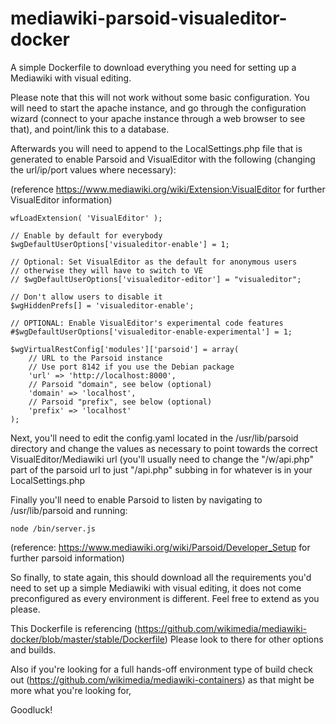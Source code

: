 # mediawiki-parsoid-visualeditor-docker
A simple Dockerfile to download everything you need for setting up a Mediawiki with visual editing.

Please note that this will not work without some basic configuration.  You will need to start the apache instance, and go through the configuration wizard (connect to your apache instance through a web browser to see that), and point/link this to a database.

Afterwards you will need to append to the LocalSettings.php file that is generated to enable Parsoid and VisualEditor with the following (changing the url/ip/port values where necessary):

(reference https://www.mediawiki.org/wiki/Extension:VisualEditor for further VisualEditor information)
```
wfLoadExtension( 'VisualEditor' );

// Enable by default for everybody
$wgDefaultUserOptions['visualeditor-enable'] = 1;

// Optional: Set VisualEditor as the default for anonymous users
// otherwise they will have to switch to VE
// $wgDefaultUserOptions['visualeditor-editor'] = "visualeditor";

// Don't allow users to disable it
$wgHiddenPrefs[] = 'visualeditor-enable';

// OPTIONAL: Enable VisualEditor's experimental code features
#$wgDefaultUserOptions['visualeditor-enable-experimental'] = 1;

$wgVirtualRestConfig['modules']['parsoid'] = array(
	// URL to the Parsoid instance
	// Use port 8142 if you use the Debian package
	'url' => 'http://localhost:8000',
	// Parsoid "domain", see below (optional)
	'domain' => 'localhost',
	// Parsoid "prefix", see below (optional)
	'prefix' => 'localhost'
);
```
Next, you'll need to edit the config.yaml located in the /usr/lib/parsoid directory and change the values as necessary to point towards the correct VisualEditor/Mediawiki url (you'll usually need to change the "<baseurl>/w/api.php" part of the parsoid url to just "<baseurl>/api.php" subbing in <baseurl> for whatever is in your LocalSettings.php

Finally you'll need to enable Parsoid to listen by navigating to /usr/lib/parsoid and running:
```
node /bin/server.js
```
(reference: https://www.mediawiki.org/wiki/Parsoid/Developer_Setup for further parsoid information)


So finally, to state again, this should download all the requirements you'd need to set up a simple Mediawiki with visual editing, it does not come preconfigured as every environment is different.  Feel free to extend as you please.

This Dockerfile is referencing (https://github.com/wikimedia/mediawiki-docker/blob/master/stable/Dockerfile) Please look to there for other options and builds.

Also if you're looking for a full hands-off environment type of build check out (https://github.com/wikimedia/mediawiki-containers) as that might be more what you're looking for,

Goodluck!

